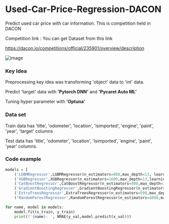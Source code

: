 # Used-Car-Price-Regression-DACON
Predict used car price with car information. This is competition held in DACON

Competition link : You can get Dataset from this link

https://dacon.io/competitions/official/235901/overview/description

![image](https://user-images.githubusercontent.com/104220612/172037814-4ace4b82-870f-404a-9c50-fce86235d1bf.png)

### Key Idea
Preprocessing key idea was transforming 'object' data to 'int' data.

Predict 'target' data with **'Pytorch DNN'** and **'Pycaret Auto ML'**

Tuning hyper parameter with **'Optuna'**

### Data set
Train data has 'title', 'odometer', 'location', 'isimported', 'engine', 'paint', 'year', 'target' columns

Test data has 'title', 'odometer', 'location', 'isimported', 'engine', 'paint', 'year' columns.


### Code example
```python
models = [
    ('LGBMRegressor',LGBMRegressor(n_estimators=800,max_depth=13, learning_rate=0.01,subsample=0.7,random_state=0)),
    ('XGBRegressor',XGBRegressor(n_estimators=1600,max_depth=13,learning_rate=0.02,random_state=0,subsample=0.7,verbosity=0)),
    ('CatBoostRegressor',CatBoostRegressor(n_estimators=800,max_depth=10,learning_rate=0.02,subsample=0.8,random_state=0,verbose=0)),
    ('GradientBoostingRegressor',GradientBoostingRegressor(n_estimators=1200,max_depth=9,learning_rate=0.01,subsample=0.8,random_state=0)),
    ('ExtraTreesRegressor',ExtraTreesRegressor(n_estimators=500,max_depth=9,random_state=0,criterion='mse')),
    ('RandomForestRegressor',RandomForestRegressor(n_estimators=4000,max_depth=9,random_state=0,criterion='mse'))]
    
for name, model in models:
    model.fit(x_train, y_train)
    print(f'{name}: ', NMAE(y_val,model.predict(x_val)))
```

